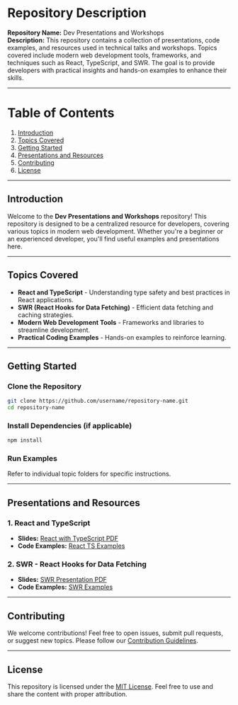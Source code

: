 # Repository Description

**Repository Name:** Dev Presentations and Workshops  
**Description:**
This repository contains a collection of presentations, code examples, and resources used in technical talks and workshops. Topics covered include modern web development tools, frameworks, and techniques such as React, TypeScript, and SWR. The goal is to provide developers with practical insights and hands-on examples to enhance their skills.

---

# Table of Contents
1. [Introduction](#introduction)
2. [Topics Covered](#topics-covered)
3. [Getting Started](#getting-started)
4. [Presentations and Resources](#presentations-and-resources)
5. [Contributing](#contributing)
6. [License](#license)

---

## Introduction
Welcome to the **Dev Presentations and Workshops** repository! This repository is designed to be a centralized resource for developers, covering various topics in modern web development. Whether you're a beginner or an experienced developer, you'll find useful examples and presentations here.

---

## Topics Covered
- **React and TypeScript** - Understanding type safety and best practices in React applications.
- **SWR (React Hooks for Data Fetching)** - Efficient data fetching and caching strategies.
- **Modern Web Development Tools** - Frameworks and libraries to streamline development.
- **Practical Coding Examples** - Hands-on examples to reinforce learning.

---

## Getting Started
### Clone the Repository
```bash
git clone https://github.com/username/repository-name.git
cd repository-name
```

### Install Dependencies (if applicable)
```bash
npm install
```

### Run Examples
Refer to individual topic folders for specific instructions.

---

## Presentations and Resources
### 1. React and TypeScript
- **Slides:** [React with TypeScript PDF](./docs/react-typescript.pdf)
- **Code Examples:** [React TS Examples](./examples/react-ts)

### 2. SWR - React Hooks for Data Fetching
- **Slides:** [SWR Presentation PDF](./docs/swr-presentation.pdf)
- **Code Examples:** [SWR Examples](./examples/swr)

---

## Contributing
We welcome contributions! Feel free to open issues, submit pull requests, or suggest new topics. Please follow our [Contribution Guidelines](CONTRIBUTING.md).

---

## License
This repository is licensed under the [MIT License](LICENSE). Feel free to use and share the content with proper attribution.
